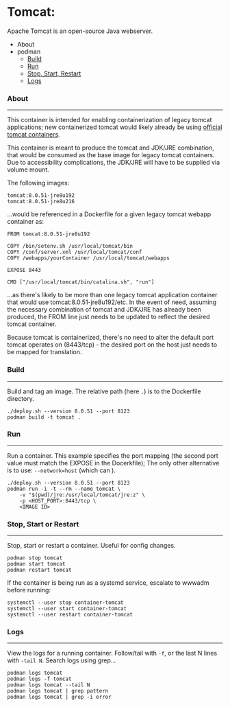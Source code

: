 # Tomcat:
Apache Tomcat is an open-source Java webserver.

- About
- podman
  - [Build](#build)
  - [Run](#run)
  - [Stop, Start, Restart](#stop-start-or-restart)
  - [Logs](#logs)

### About
---
This container is intended for enabling containerization of legacy tomcat applications; new containerized tomcat would likely already be using [official tomcat containers](https://hub.docker.com/_/tomcat).

This container is meant to produce the tomcat and JDK/JRE combination, that would be consumed as the base image for legacy tomcat containers.  Due to accessibility complications, the JDK/JRE will have to be supplied via volume mount. 

The following images:

```
tomcat:8.0.51-jre8u192
tomcat:8.0.51-jre8u216
```

...would be referenced in a Dockerfile for a given legacy tomcat webapp container as:

```
FROM tomcat:8.0.51-jre8u192

COPY /bin/setenv.sh /usr/local/tomcat/bin
COPY /conf/server.xml /usr/local/tomcat/conf
COPY /webapps/yourContainer /usr/local/tomcat/webapps

EXPOSE 8443

CMD ["/usr/local/tomcat/bin/catalina.sh", "run"]
```

...as there's likely to be more than one legacy tomcat application container that would use tomcat:8.0.51-jre8u192/etc.  In the event of need, assuming the necessary combination of tomcat and JDK/JRE has already been produced, the FROM line just needs to be updated to reflect the desired tomcat container.

Because tomcat is containerized, there's no need to alter the default port tomcat operates on (8443/tcp) - the desired port on the host just needs to be mapped for translation.

### Build
---
Build and tag an image.  The relative path (here `.`) is to the Dockerfile directory.

```
./deploy.sh --version 8.0.51 --port 8123
podman build -t tomcat .
```

### Run
---
Run a container.  This example specifies the port mapping (the second port value must match the EXPOSE in the Docerkfile); The only other alternative is to use: `--network=host` (which can ).

```
./deploy.sh --version 8.0.51 --port 8123
podman run -i -t --rm --name tomcat \
    -v "$(pwd)/jre:/usr/local/tomcat/jre:z" \
    -p <HOST_PORT>:8443/tcp \
    <IMAGE ID>
```

### Stop, Start or Restart
---
Stop, start or restart a container.  Useful for config changes.

```
podman stop tomcat
podman start tomcat
podman restart tomcat
```

If the container is being run as a systemd service, escalate to wwwadm before running:
```
systemctl --user stop container-tomcat
systemctl --user start container-tomcat
systemctl --user restart container-tomcat
```

### Logs
---
View the logs for a running container.  Follow/tail with `-f`, or the last N lines with `-tail N`.  Search logs using grep...

```
podman logs tomcat
podman logs -f tomcat
podman logs tomcat --tail N
podman logs tomcat | grep pattern
podman logs tomcat | grep -i error
```

